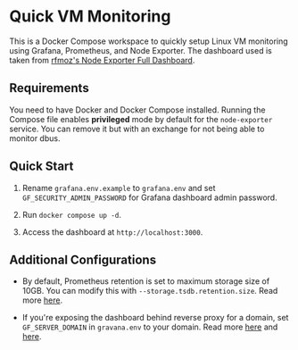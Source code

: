 # Quick VM Monitoring

This is a Docker Compose workspace to quickly setup Linux VM monitoring using Grafana, Prometheus, and Node Exporter. The dashboard used is taken from [rfmoz's Node Exporter Full Dashboard](https://github.com/rfmoz/grafana-dashboards).

## Requirements

You need to have Docker and Docker Compose installed. Running the Compose file enables **privileged** mode by default for the `node-exporter` service. You can remove it but with an exchange for not being able to monitor dbus.  

## Quick Start

1. Rename `grafana.env.example` to `grafana.env` and set `GF_SECURITY_ADMIN_PASSWORD` for Grafana dashboard admin password.

2. Run `docker compose up -d`.

3. Access the dashboard at `http://localhost:3000`.

## Additional Configurations

- By default, Prometheus retention is set to maximum storage size of 10GB. You can modify this with `--storage.tsdb.retention.size`. Read more [here](https://prometheus.io/docs/prometheus/latest/storage/).

- If you're exposing the dashboard behind reverse proxy for a domain, set `GF_SERVER_DOMAIN` in `gravana.env` to your domain. Read more [here](https://grafana.com/tutorials/run-grafana-behind-a-proxy/) and [here](https://grafana.com/docs/grafana/latest/setup-grafana/configure-docker/).

